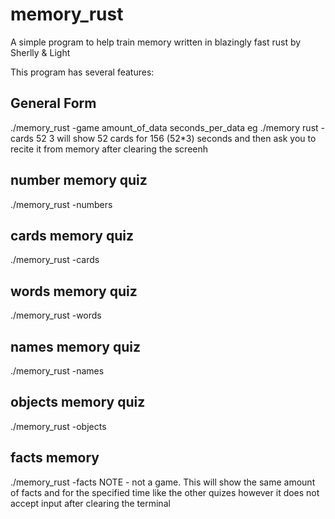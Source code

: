 # memory_rust
A simple program to help train memory written in blazingly fast rust
by Sherlly & Light


This program has several features:

## General Form
./memory_rust -game amount_of_data seconds_per_data
eg
./memory rust -cards 52 3 will show 52 cards for 156 (52*3) seconds and then ask you to recite it from memory after clearing the screenh

## number memory quiz
./memory_rust -numbers

## cards memory quiz
./memory_rust -cards


## words memory quiz
./memory_rust -words

## names memory quiz
./memory_rust -names

## objects memory quiz
./memory_rust -objects

## facts memory
./memory_rust -facts
NOTE - not a game. This will show the same amount of facts and for the specified time like the other quizes however it does not accept input after clearing the terminal
